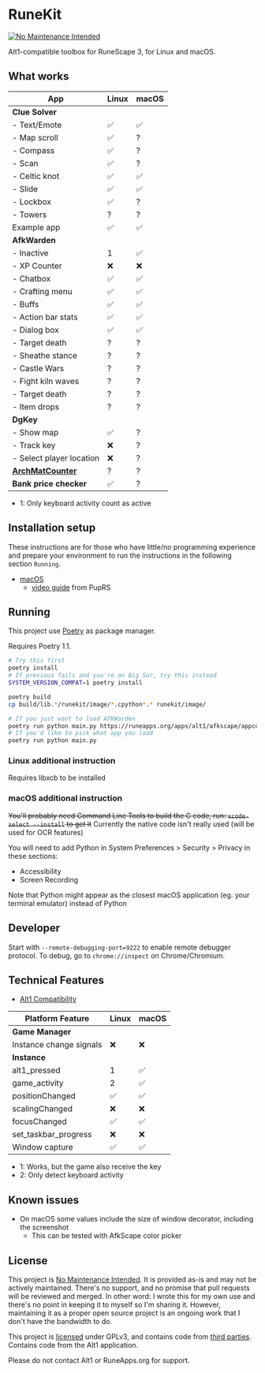 # RuneKit

[![No Maintenance Intended](https://unmaintained.tech/badge.svg)](https://unmaintained.tech/)

Alt1-compatible toolbox for RuneScape 3, for Linux and macOS.

## What works

| App                                                                             | Linux  | macOS  |
| ------------------------------------------------------------------------------- | ------ | ------ |
| **Clue Solver**                                                                 | &nbsp; | &nbsp; |
| - Text/Emote                                                                    | ✅     | ✅     |
| - Map scroll                                                                    | ✅     | ?      |
| - Compass                                                                       | ✅     | ?      |
| - Scan                                                                          | ✅     | ?      |
| - Celtic knot                                                                   | ✅     | ✅     |
| - Slide                                                                         | ✅     | ✅     |
| - Lockbox                                                                       | ✅     | ?      |
| - Towers                                                                        | ?      | ?      |
| Example app                                                                     | ✅     | ✅     |
| **AfkWarden**                                                                   | &nbsp; | &nbsp; |
| - Inactive                                                                      | 1      | ✅     |
| - XP Counter                                                                    | ❌     | ❌     |
| - Chatbox                                                                       | ✅     | ✅     |
| - Crafting menu                                                                 | ✅     | ✅     |
| - Buffs                                                                         | ✅     | ✅     |
| - Action bar stats                                                              | ✅     | ✅     |
| - Dialog box                                                                    | ✅     | ✅     |
| - Target death                                                                  | ?      | ?      |
| - Sheathe stance                                                                | ?      | ?      |
| - Castle Wars                                                                   | ?      | ?      |
| - Fight kiln waves                                                              | ?      | ?      |
| - Target death                                                                  | ?      | ?      |
| - Item drops                                                                    | ?      | ?      |
| **DgKey**                                                                       | &nbsp; | &nbsp; |
| - Show map                                                                      | ✅     | ?      |
| - Track key                                                                     | ❌     | ?      |
| - Select player location                                                        | ❌     | ?      |
| **[ArchMatCounter](https://zerogwafa.github.io/ArchMatCounter/appconfig.json)** | ?      | ?      |
| **Bank price checker**                                                          | ✅     | ?      |

- 1: Only keyboard activity count as active

## Installation setup

These instructions are for those who have little/no programming experience and prepare your environment to run the instructions in the following section `Running`.

- [macOS](./docs/macos-setup.md)
  - [video guide](https://youtu.be/X03SyyV9Bro) from PupRS

## Running

This project use [Poetry](https://python-poetry.org) as package manager.

Requires Poetry 1.1.

```sh
# Try this first
poetry install
# If previous fails and you're on Big Sur, try this instead
SYSTEM_VERSION_COMPAT=1 poetry install

poetry build
cp build/lib.*/runekit/image/*.cpython*.* runekit/image/

# If you just want to load AFKWarden
poetry run python main.py https://runeapps.org/apps/alt1/afkscape/appconfig.json
# If you'd like to pick what app you load
poetry run python main.py
```

### Linux additional instruction

Requires libxcb to be installed

### macOS additional instruction

~~You'll probably need Command Line Tools to build the C code, run: `xcode-select --install` to get it~~ Currently the native code isn't really used (will be used for OCR features)

You will need to add Python in System Preferences > Security > Privacy in these sections:

- Accessibility
- Screen Recording

Note that Python might appear as the closest macOS application (eg. your terminal emulator) instead of Python

## Developer

Start with `--remote-debugging-port=9222` to enable remote debugger protocol.
To debug, go to `chrome://inspect` on Chrome/Chromium.

## Technical Features

- [Alt1 Compatibility](compatibility.md)

| Platform Feature        | Linux  | macOS  |
| ----------------------- | ------ | ------ |
| **Game Manager**        | &nbsp; | &nbsp; |
| Instance change signals | ❌     | ❌     |
| **Instance**            | &nbsp; | &nbsp; |
| alt1_pressed            | 1      | ✅     |
| game_activity           | 2      | ✅     |
| positionChanged         | ✅     | ✅     |
| scalingChanged          | ❌     | ❌     |
| focusChanged            | ✅     | ✅     |
| set_taskbar_progress    | ❌     | ❌     |
| Window capture          | ✅     | ✅     |

- 1: Works, but the game also receive the key
- 2: Only detect keyboard activity

## Known issues

- On macOS some values include the size of window decorator, including the screenshot
  - This can be tested with AfkScape color picker

## License

This project is [No Maintenance Intended](https://unmaintained.tech/).
It is provided as-is and may not be actively maintained. There's no support, and no promise that pull requests will be
reviewed and merged. In other word: I wrote this for my own use and there's no point in keeping it to myself so I'm sharing it.
However, maintaining it as a proper open source project is an ongoing work that I don't have the bandwidth to do.

This project is [licensed](LICENSE) under GPLv3, and contains code from [third parties](THIRD_PARTY_LICENSE.md).
Contains code from the Alt1 application.

Please do not contact Alt1 or RuneApps.org for support.
